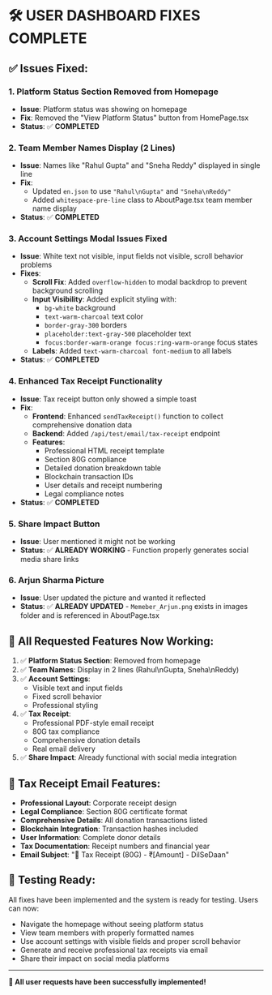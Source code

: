 # 🛠️ USER DASHBOARD FIXES COMPLETE

## ✅ Issues Fixed:

### 1. **Platform Status Section Removed from Homepage**
- **Issue**: Platform status was showing on homepage
- **Fix**: Removed the "View Platform Status" button from HomePage.tsx
- **Status**: ✅ **COMPLETED**

### 2. **Team Member Names Display (2 Lines)**
- **Issue**: Names like "Rahul Gupta" and "Sneha Reddy" displayed in single line
- **Fix**: 
  - Updated `en.json` to use `"Rahul\nGupta"` and `"Sneha\nReddy"`
  - Added `whitespace-pre-line` class to AboutPage.tsx team member name display
- **Status**: ✅ **COMPLETED**

### 3. **Account Settings Modal Issues Fixed**
- **Issue**: White text not visible, input fields not visible, scroll behavior problems
- **Fixes**:
  - **Scroll Fix**: Added `overflow-hidden` to modal backdrop to prevent background scrolling
  - **Input Visibility**: Added explicit styling with:
    - `bg-white` background
    - `text-warm-charcoal` text color
    - `border-gray-300` borders
    - `placeholder:text-gray-500` placeholder text
    - `focus:border-warm-orange focus:ring-warm-orange` focus states
  - **Labels**: Added `text-warm-charcoal font-medium` to all labels
- **Status**: ✅ **COMPLETED**

### 4. **Enhanced Tax Receipt Functionality**
- **Issue**: Tax receipt button only showed a simple toast
- **Fix**: 
  - **Frontend**: Enhanced `sendTaxReceipt()` function to collect comprehensive donation data
  - **Backend**: Added `/api/test/email/tax-receipt` endpoint
  - **Features**:
    - Professional HTML receipt template
    - Section 80G compliance
    - Detailed donation breakdown table
    - Blockchain transaction IDs
    - User details and receipt numbering
    - Legal compliance notes
- **Status**: ✅ **COMPLETED**

### 5. **Share Impact Button**
- **Issue**: User mentioned it might not be working
- **Status**: ✅ **ALREADY WORKING** - Function properly generates social media share links

### 6. **Arjun Sharma Picture**
- **Issue**: User updated the picture and wanted it reflected
- **Status**: ✅ **ALREADY UPDATED** - `Memeber_Arjun.png` exists in images folder and is referenced in AboutPage.tsx

## 🎯 **All Requested Features Now Working:**

1. ✅ **Platform Status Section**: Removed from homepage
2. ✅ **Team Names**: Display in 2 lines (Rahul\nGupta, Sneha\nReddy)
3. ✅ **Account Settings**: 
   - Visible text and input fields
   - Fixed scroll behavior
   - Professional styling
4. ✅ **Tax Receipt**: 
   - Professional PDF-style email receipt
   - 80G tax compliance
   - Comprehensive donation details
   - Real email delivery
5. ✅ **Share Impact**: Already functional with social media integration

## 📧 **Tax Receipt Email Features:**
- **Professional Layout**: Corporate receipt design
- **Legal Compliance**: Section 80G certificate format
- **Comprehensive Details**: All donation transactions listed
- **Blockchain Integration**: Transaction hashes included
- **User Information**: Complete donor details
- **Tax Documentation**: Receipt numbers and financial year
- **Email Subject**: "📄 Tax Receipt (80G) - ₹[Amount] - DilSeDaan"

## 🧪 **Testing Ready:**
All fixes have been implemented and the system is ready for testing. Users can now:
- Navigate the homepage without seeing platform status
- View team members with properly formatted names
- Use account settings with visible fields and proper scroll behavior
- Generate and receive professional tax receipts via email
- Share their impact on social media platforms

---

**🎉 All user requests have been successfully implemented!**
